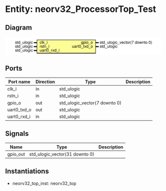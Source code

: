 # Entity: neorv32_ProcessorTop_Test
## Diagram
![Diagram](neorv32_ProcessorTop_Test.svg "Diagram")
## Ports
| Port name   | Direction | Type                          | Description |
| ----------- | --------- | ----------------------------- | ----------- |
| clk_i       | in        | std_ulogic                    |             |
| rstn_i      | in        | std_ulogic                    |             |
| gpio_o      | out       | std_ulogic_vector(7 downto 0) |             |
| uart0_txd_o | out       | std_ulogic                    |             |
| uart0_rxd_i | in        | std_ulogic                    |             |
## Signals
| Name     | Type                           | Description |
| -------- | ------------------------------ | ----------- |
| gpio_out | std_ulogic_vector(31 downto 0) |             |
## Instantiations
- neorv32_top_inst: neorv32_top
